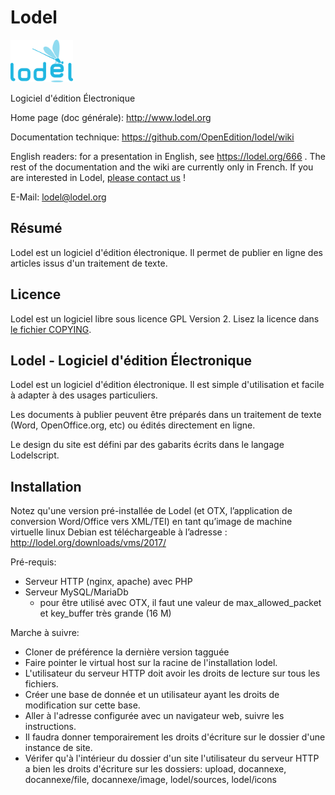 Lodel 
=====

<img src="https://github.com/OpenEdition/lodel/blob/master/share/images/lodel_couleur.png" width="100">

Logiciel d'édition Électronique

Home page (doc générale): http://www.lodel.org

Documentation technique: https://github.com/OpenEdition/lodel/wiki

English readers: for a presentation in English, see https://lodel.org/666 . The rest of the documentation and the wiki are currently only in French. If you are interested in Lodel, [please contact us](lodel@lodel.org) !  
    
E-Mail: lodel@lodel.org

Résumé
-------

Lodel est un logiciel d'édition électronique. Il permet de publier en ligne des articles issus d'un traitement de texte.


Licence
-------

Lodel est un logiciel libre sous licence GPL Version 2. Lisez la licence dans [le fichier COPYING](https://github.com/OpenEdition/lodel/blob/master/COPYING).


Lodel - Logiciel d'édition Électronique
----------------------------------------

Lodel est un logiciel d'édition électronique. Il est simple d'utilisation et
facile à adapter à des usages particuliers.

Les documents à publier peuvent être préparés dans un traitement de texte (Word,
OpenOffice.org, etc) ou édités directement en ligne.

Le design du site est défini par des gabarits écrits dans le langage Lodelscript.

Installation
------------
Notez qu'une version pré-installée de Lodel (et OTX, l’application de conversion Word/Office vers XML/TEI) en tant qu’image de machine virtuelle linux Debian est téléchargeable à l’adresse : http://lodel.org/downloads/vms/2017/

Pré-requis:
  - Serveur HTTP (nginx, apache) avec PHP
  - Serveur MySQL/MariaDb
    - pour être utilisé avec OTX, il faut une valeur de max_allowed_packet et key_buffer très grande (16 M)


Marche à suivre:
  - Cloner de préférence la dernière version tagguée
  - Faire pointer le virtual host sur la racine de l'installation lodel.
  - L'utilisateur du serveur HTTP doit avoir les droits de lecture sur tous les fichiers.
  - Créer une base de donnée et un utilisateur ayant les droits de modification sur cette base.
  - Aller à l'adresse configurée avec un navigateur web, suivre les instructions.
  - Il faudra donner temporairement les droits d'écriture sur le dossier d'une instance de site.
  - Vérifer qu'à l'intérieur du dossier d'un site l'utilisateur du serveur HTTP a bien les droits d'écriture sur les dossiers:
      upload, docannexe, docannexe/file, docannexe/image, lodel/sources, lodel/icons
